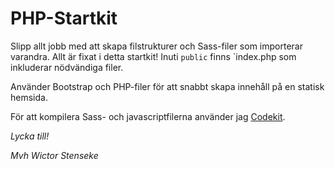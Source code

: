 # PHP-Startkit

Slipp allt jobb med att skapa filstrukturer och Sass-filer som importerar varandra. Allt är fixat i detta startkit!
Inuti `public` finns `index.php som inkluderar nödvändiga filer.

Använder Bootstrap och PHP-filer för att snabbt skapa innehåll på en statisk hemsida.

För att kompilera Sass- och javascriptfilerna använder jag [Codekit](https://codekitapp.com/).

*Lycka till!*

*Mvh Wictor Stenseke*
